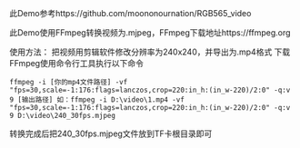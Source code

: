 此Demo参考https://github.com/moononournation/RGB565_video

此Demo使用FFmpeg转换视频为.mjpeg，FFmpeg下载地址https://ffmpeg.org

使用方法：
把视频用剪辑软件修改分辨率为240x240，并导出为.mp4格式
下载FFmpeg使用命令行工具执行以下命令

`
ffmpeg -i [你的mp4文件路径] -vf "fps=30,scale=-1:176:flags=lanczos,crop=220:in_h:(in_w-220)/2:0" -q:v 9 [输出路径]
如：ffmpeg -i D:\video\1.mp4 -vf "fps=30,scale=-1:176:flags=lanczos,crop=220:in_h:(in_w-220)/2:0" -q:v 9 D:\video\240_30fps.mjpeg
`

转换完成后把240_30fps.mjpeg文件放到TF卡根目录即可
